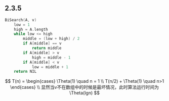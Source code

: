 ## 2.3.5

```c
BiSearch(A, v)
    low = 1
    high = A.length
    while low <= high
    	middle = (low + high) / 2
        if A[middle] == v
        	return middle
        if A[middle] > v
        	high = middle - 1
        if A[middle] < v
        	low = middle + 1
    return NIL
```

$$
T(n) = \begin{cases}
\Theta(1) \quad n = 1 \\
T(n/2) + \Theta(1) \quad n>1
\end{cases} \\
显然当v不在数组中的时候是最坏情况，此时算法运行时间为\Theta(lgn)
$$

